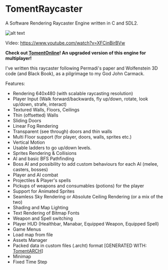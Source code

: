 # TomentRaycaster
A Software Rendering Raycaster Engine written in C and SDL2.

![alt text](https://i.imgur.com/7oomyDP.png)

Video: https://www.youtube.com/watch?v=XFCinBirBVw

<b>Check out [TomentOnline](https://github.com/silvematt/TomentOnline)! An upgraded version of this engine for multiplayer!</b>

I've written this raycaster following Permadi's paper and Wolfenstein 3D code (and Black Book), as a pilgrimage to my God John Carmack.

Features:
- Rendering 640x480 (with scalable raycasting resolution) 
- Player Input (Walk forward/backwards, fly up/down, rotate, look up/down, strafe, interact)
- Textured Walls, Floors, Ceilings
- Thin (offsetted) Walls
- Sliding Doors
- Linear Fog Rendering
- Transparent (see through) doors and thin walls
- Multi Floor support (for player, doors, walls, sprites etc.)
- Vertical Motion
- Usable ladders to go up/down levels.
- Sprites Rendering & Collisions
- AI and basic BFS Pathfinding
- Boss AI and possibility to add custom behaviours for each AI (melee, casters, bosses)
- Player and AI combat
- Projectiles & Player's spells
- Pickups of weapons and consumables (potions) for the player
- Support for Animated Sprites
- Seamless Sky Rendering or Absolute Ceiling Rendering (or a mix of the two)
- Shading and Map Lighting
- Text Rendering of Bitmap Fonts
- Weapon and Spell switching
- Player HUD (Healthbar, Manabar, Equipped Weapon, Equipped Spell)
- Game Menus
- Load map from file
- Assets Manager
- Packed data in custom files (.archt) format [GENERATED WITH: [TomentARCH](https://github.com/silvematt/TomentARCH)]
- Minimap
- Fixed Time Step

